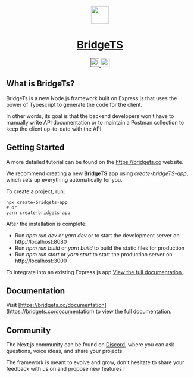 <p align="center">
  <a href="https://bridgets.co">
    <img src="http://bridgets.co/assets/logo-short.svg" height="48" />
    <h1 align="center">BridgeTS</h1>
  </a>
</p>

<p align="center">
  <a aria-label="License" href="">
    <img alt="license" src="http://bridgets.co/assets/license.svg" height="24"/>
  </a>
  <a aria-label="Join the community on Discord" href="https://discord.gg/8TjNYgKuta">
    <img alt="community" src="http://bridgets.co/assets/community.svg" height="24" />
  </a>
</p>

## What is BridgeTs?

BridgeTs is a new Node.js framework built on Express.js that uses the power of Typescript to generate the code for the client.

In other words, its goal is that the backend developers won't have to manually write API documentation or to maintain a Postman collection to keep the client up-to-date with the API.

## Getting Started

A more detailed tutorial can be found on the <a href="https://bridgets.co"> https://bridgets.co </a> website.

We recommend creating a new **BridgeTS** app using _create-bridgeTS-app_, which sets up everything automatically for you.

To create a project, run:

```
npx create-bridgets-app
# or
yarn create-bridgets-app
```

After the installation is complete:

- Run _npm run dev_ or _yarn dev_ or to start the development server on http://localhost:8080
- Run _npm run build_ or _yarn build_ to build the static files for production
- Run _npm run start_ or _yarn start_ to start the production server on http://localhost:3000

To integrate into an existing Express.js app <a href=""> View the full documentation </a>.

## Documentation

Visit [https://bridgets.co/documentation](https://bridgets.co/documentation) to view the full documentation.

## Community

The Next.js community can be found on [Discord](https://discord.gg/8TjNYgKuta), where you can ask questions, voice ideas, and share your projects.

The framework is meant to evolve and grow, don't hesitate to share your feedback with us on and propose new features !
